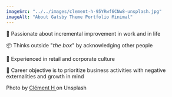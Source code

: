 ```yaml
---
imageSrc: "../../images/clement-h-95YRwf6CNw8-unsplash.jpg"
imageAlt: "About Gatsby Theme Portfolio Minimal"
---
```


🌟 Passionate about incremental improvement in work and in life

📦 Thinks outside "𝘵𝘩𝘦 𝘣𝘰𝘹" by acknowledging other people

💼 Experienced in retail and corporate culture

🎯 Career objective is to prioritize business activities with negative externalities and growth in mind

Photo by <a href="https://unsplash.com/@clemhlrdt?utm_source=unsplash&utm_medium=referral&utm_content=creditCopyText" target="_blank" rel="nofollow noopener noreferrer" aria-label="External Link"><u>Clément H </u></a> on Unsplash
